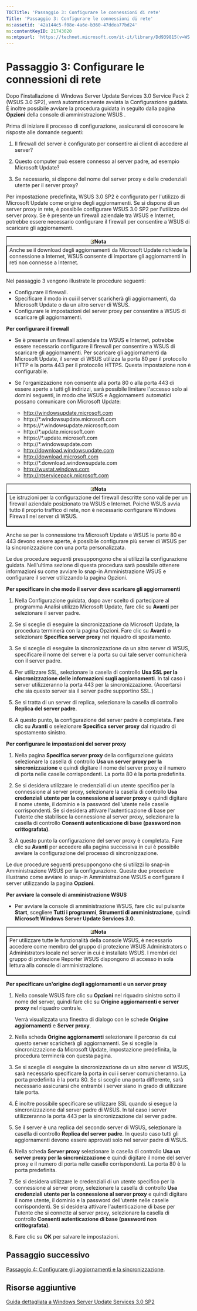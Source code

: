 ```yaml
---
TOCTitle: 'Passaggio 3: Configurare le connessioni di rete'
Title: 'Passaggio 3: Configurare le connessioni di rete'
ms:assetid: '42a144c5-f08e-4a6e-b360-47ddea77bd24'
ms:contentKeyID: 21743020
ms:mtpsurl: 'https://technet.microsoft.com/it-it/library/Dd939815(v=WS.10)'
---
```


Passaggio 3: Configurare le connessioni di rete
===============================================

Dopo l'installazione di Windows Server Update Services 3.0 Service Pack 2 (WSUS 3.0 SP2), verrà automaticamente avviata la Configurazione guidata. È inoltre possibile avviare la procedura guidata in seguito dalla pagina **Opzioni** della console di amministrazione WSUS .

Prima di iniziare il processo di configurazione, assicurarsi di conoscere le risposte alle domande seguenti:

1. Il firewall del server è configurato per consentire ai client di accedere al server?

2. Questo computer può essere connesso al server padre, ad esempio Microsoft Update?

3. Se necessario, si dispone del nome del server proxy e delle credenziali utente per il server proxy?

Per impostazione predefinita, WSUS 3.0 SP2 è configurato per l'utilizzo di Microsoft Update come origine degli aggiornamenti. Se si dispone di un server proxy in rete, è possibile configurare WSUS 3.0 SP2 per l'utilizzo del server proxy. Se è presente un firewall aziendale tra WSUS e Internet, potrebbe essere necessario configurare il firewall per consentire a WSUS di scaricare gli aggiornamenti.

<p> </p>
<table style="border:1px solid black;">
<colgroup>
<col width="100%" />
</colgroup>
<thead>
<tr class="header">
<th><img src="images/Dd939815.note(WS.10).gif" />Nota</th>
</tr>
</thead>
<tbody>
<tr class="odd">
<td style="border:1px solid black;">Anche se il download degli aggiornamenti da Microsoft Update richiede la connessione a Internet, WSUS consente di importare gli aggiornamenti in reti non connesse a Internet.
<p></p></td>
</tr>
</tbody>
</table>
<p> </p>

Nel passaggio 3 vengono illustrate le procedure seguenti:

-   Configurare il firewall.
-   Specificare il modo in cui il server scaricherà gli aggiornamenti, da Microsoft Update o da un altro server di WSUS.
-   Configurare le impostazioni del server proxy per consentire a WSUS di scaricare gli aggiornamenti.

**Per configurare il firewall**
-   Se è presente un firewall aziendale tra WSUS e Internet, potrebbe essere necessario configurare il firewall per consentire a WSUS di scaricare gli aggiornamenti. Per scaricare gli aggiornamenti da Microsoft Update, il server di WSUS utilizza la porta 80 per il protocollo HTTP e la porta 443 per il protocollo HTTPS. Questa impostazione non è configurabile.

-   Se l'organizzazione non consente alla porta 80 o alla porta 443 di essere aperte a tutti gli indirizzi, sarà possibile limitare l'accesso solo ai domini seguenti, in modo che WSUS e Aggiornamenti automatici possano comunicare con Microsoft Update:

    -   http://windowsupdate.microsoft.com
    -   http://\*.windowsupdate.microsoft.com
    -   https://\*.windowsupdate.microsoft.com
    -   http://\*.update.microsoft.com
    -   https://\*.update.microsoft.com
    -   http://\*.windowsupdate.com
    -   http://download.windowsupdate.com
    -   http://download.microsoft.com
    -   http://\*.download.windowsupdate.com
    -   http://wustat.windows.com
    -   http://ntservicepack.microsoft.com

<p> </p>
<table style="border:1px solid black;">
<colgroup>
<col width="100%" />
</colgroup>
<thead>
<tr class="header">
<th><img src="images/Dd939815.note(WS.10).gif" />Nota</th>
</tr>
</thead>
<tbody>
<tr class="odd">
<td style="border:1px solid black;">Le istruzioni per la configurazione del firewall descritte sono valide per un firewall aziendale posizionato tra WSUS e Internet. Poiché WSUS avvia tutto il proprio traffico di rete, non è necessario configurare Windows Firewall nel server di WSUS.
<p></p></td>
</tr>
</tbody>
</table>
<p> </p>

Anche se per la connessione tra Microsoft Update e WSUS le porte 80 e 443 devono essere aperte, è possibile configurare più server di WSUS per la sincronizzazione con una porta personalizzata.

Le due procedure seguenti presuppongono che si utilizzi la configurazione guidata. Nell'ultima sezione di questa procedura sarà possibile ottenere informazioni su come avviare lo snap-in Amministrazione WSUS e configurare il server utilizzando la pagina Opzioni.

**Per specificare in che modo il server deve scaricare gli aggiornamenti**
1.  Nella Configurazione guidata, dopo aver scelto di partecipare al programma Analisi utilizzo Microsoft Update, fare clic su **Avanti** per selezionare il server padre.

2.  Se si sceglie di eseguire la sincronizzazione da Microsoft Update, la procedura terminerà con la pagina Opzioni. Fare clic su **Avanti** o selezionare **Specifica server proxy** nel riquadro di spostamento.

3.  Se si sceglie di eseguire la sincronizzazione da un altro server di WSUS, specificare il nome del server e la porta su cui tale server comunicherà con il server padre.

4.  Per utilizzare SSL, selezionare la casella di controllo **Usa SSL per la sincronizzazione delle informazioni sugli aggiornamenti**. In tal caso i server utilizzeranno la porta 443 per la sincronizzazione. (Accertarsi che sia questo server sia il server padre supportino SSL.)

5.  Se si tratta di un server di replica, selezionare la casella di controllo **Replica del server padre**.

6.  A questo punto, la configurazione del server padre è completata. Fare clic su **Avanti** o selezionare **Specifica server proxy** dal riquadro di spostamento sinistro.

**Per configurare le impostazioni del server proxy**
1.  Nella pagina **Specifica server proxy** della configurazione guidata selezionare la casella di controllo **Usa un server proxy per la sincronizzazione** e quindi digitare il nome del server proxy e il numero di porta nelle caselle corrispondenti. La porta 80 è la porta predefinita.

2.  Se si desidera utilizzare le credenziali di un utente specifico per la connessione al server proxy, selezionare la casella di controllo **Usa credenziali utente per la connessione al server proxy** e quindi digitare il nome utente, il dominio e la password dell'utente nelle caselle corrispondenti. Se si desidera attivare l'autenticazione di base per l'utente che stabilisce la connessione al server proxy, selezionare la casella di controllo **Consenti autenticazione di base (password non crittografata)**.

3.  A questo punto la configurazione del server proxy è completata. Fare clic su **Avanti** per accedere alla pagina successiva in cui è possibile avviare la configurazione del processo di sincronizzazione.

Le due procedure seguenti presuppongono che si utilizzi lo snap-in Amministrazione WSUS per la configurazione. Queste due procedure illustrano come avviare lo snap-in Amministrazione WSUS e configurare il server utilizzando la pagina **Opzioni**.

**Per avviare la console di amministrazione WSUS**
-   Per avviare la console di amministrazione WSUS, fare clic sul pulsante **Start**, scegliere **Tutti i programmi**, **Strumenti di amministrazione**, quindi **Microsoft Windows Server Update Services 3.0**.

<p> </p>
<table style="border:1px solid black;">
<colgroup>
<col width="100%" />
</colgroup>
<thead>
<tr class="header">
<th><img src="images/Dd939815.note(WS.10).gif" />Nota</th>
</tr>
</thead>
<tbody>
<tr class="odd">
<td style="border:1px solid black;">Per utilizzare tutte le funzionalità della console WSUS, è necessario accedere come membro del gruppo di protezione WSUS Administrators o Administrators locale nel server in cui è installato WSUS. I membri del gruppo di protezione Reporter WSUS dispongono di accesso in sola lettura alla console di amministrazione.
<p></p></td>
</tr>
</tbody>
</table>
<p> </p>

**Per specificare un'origine degli aggiornamenti e un server proxy**
1.  Nella console WSUS fare clic su **Opzioni** nel riquadro sinistro sotto il nome del server, quindi fare clic su **Origine aggiornamenti e server proxy** nel riquadro centrale.

    Verrà visualizzata una finestra di dialogo con le schede **Origine aggiornamenti** e **Server proxy**.

2.  Nella scheda **Origine aggiornamenti** selezionare il percorso da cui questo server scaricherà gli aggiornamenti. Se si sceglie la sincronizzazione da Microsoft Update, impostazione predefinita, la procedura terminerà con questa pagina.

3.  Se si sceglie di eseguire la sincronizzazione da un altro server di WSUS, sarà necessario specificare la porta in cui i server comunicheranno. La porta predefinita è la porta 80. Se si sceglie una porta differente, sarà necessario assicurarsi che entrambi i server siano in grado di utilizzare tale porta.

4.  È inoltre possibile specificare se utilizzare SSL quando si esegue la sincronizzazione dal server padre di WSUS. In tal caso i server utilizzeranno la porta 443 per la sincronizzazione dal server padre.

5.  Se il server è una replica del secondo server di WSUS, selezionare la casella di controllo **Replica del server padre**. In questo caso tutti gli aggiornamenti devono essere approvati solo nel server padre di WSUS.

6.  Nella scheda **Server proxy** selezionare la casella di controllo **Usa un server proxy per la sincronizzazione** e quindi digitare il nome del server proxy e il numero di porta nelle caselle corrispondenti. La porta 80 è la porta predefinita.

7.  Se si desidera utilizzare le credenziali di un utente specifico per la connessione al server proxy, selezionare la casella di controllo **Usa credenziali utente per la connessione al server proxy** e quindi digitare il nome utente, il dominio e la password dell'utente nelle caselle corrispondenti. Se si desidera attivare l'autenticazione di base per l'utente che si connette al server proxy, selezionare la casella di controllo **Consenti autenticazione di base (password non crittografata)**.

8.  Fare clic su **OK** per salvare le impostazioni.

Passaggio successivo
--------------------

[Passaggio 4: Configurare gli aggiornamenti e la sincronizzazione](https://technet.microsoft.com/deeaa7e1-9b50-45cb-9537-d75f70de3405).

Risorse aggiuntive
------------------

[Guida dettagliata a Windows Server Update Services 3.0 SP2](https://technet.microsoft.com/4b504edc-93b3-45b0-a7e8-d0107f1a4442)
